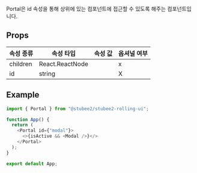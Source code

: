 Portal은 id 속성을 통해 상위에 있는 컴포넌트에 접근할 수 있도록 해주는 컴포넌트입니다.

## Props

| 속성 종류 | 속성 타입       | 속성 값 | 옵셔널 여부 |
| --------- | --------------- | ------- | ----------- |
| children  | React.ReactNode |         | x           |
| id        | string          |         | X           |

## Example

```typescript
import { Portal } from "@stubee2/stubee2-rolling-ui";

function App() {
  return (
    <Portal id={"modal"}>
      <>{isActive && <Modal />}</>
    </Portal>
  );
}

export default App;
```
